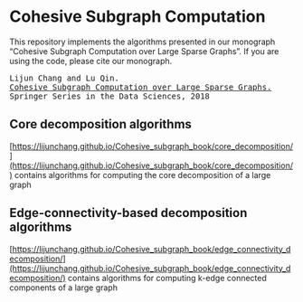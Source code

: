 # Cohesive Subgraph Computation

This repository implements the algorithms presented in our monograph “Cohesive Subgraph Computation over Large Sparse Graphs”. If you are using the code, please cite our monograph.
<pre>
Lijun Chang and Lu Qin.
<a href="https://www.springer.com/us/book/9783030035983">Cohesive Subgraph Computation over Large Sparse Graphs.</a>
Springer Series in the Data Sciences, 2018
</pre>

## Core decomposition algorithms

[https://lijunchang.github.io/Cohesive_subgraph_book/core_decomposition/](https://lijunchang.github.io/Cohesive_subgraph_book/core_decomposition/) contains algorithms for computing the core decomposition of a large graph

## Edge-connectivity-based decomposition algorithms

[https://lijunchang.github.io/Cohesive_subgraph_book/edge_connectivity_decomposition/](https://lijunchang.github.io/Cohesive_subgraph_book/edge_connectivity_decomposition/) contains algorithms for computing k-edge connected components of a large graph

